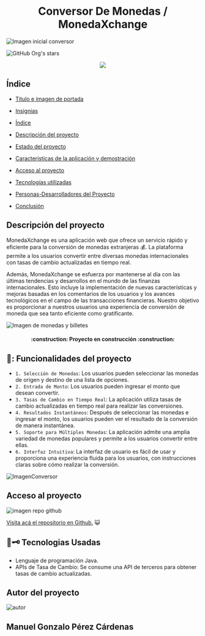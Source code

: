 ## <h1 align="center"> Conversor De Monedas / MonedaXchange </h1>

![Imagen inicial conversor](https://github.com/ManoloCode/DesafioJavaConversorDeMonedas/assets/64999009/74c7c0ab-0173-4a6c-b7d0-c07811f24af0)

![GitHub Org's stars](https://img.shields.io/github/stars/camilafernanda?style=social)

<p align="center"><img src="https://img.shields.io/badge/STATUS-EN%20DESAROLLO-green"></p>

## Índice

* [Título e imagen de portada](#Título-e-imagen-de-portada)

* [Insignias](#insignias)

* [Índice](#índice)

* [Descripción del proyecto](#descripción-del-proyecto)

* [Estado del proyecto](#Estado-del-proyecto)

* [Características de la aplicación y demostración](#Características-de-la-aplicación-y-demostración)

* [Acceso al proyecto](#acceso-proyecto)

* [Tecnologías utilizadas](#tecnologías-utilizadas)

* [Personas-Desarrolladores del Proyecto](#personas-desarrolladores)

* [Conclusión](#conclusión)

</p>
<h2>Descripción del proyecto</h2>
<p>

MonedaXchange es una aplicación web que ofrece un servicio rápido y eficiente para la conversión de monedas extranjeras :moneybag:. La plataforma permite a los usuarios convertir entre diversas monedas internacionales con tasas de cambio actualizadas en tiempo real.</p>
<p>
Además, MonedaXchange se esfuerza por mantenerse al día con las últimas tendencias y desarrollos en el mundo de las finanzas internacionales. Esto incluye la implementación de nuevas características y mejoras basadas en los comentarios de los usuarios y los avances tecnológicos en el campo de las transacciones financieras. Nuestro objetivo es proporcionar a nuestros usuarios una experiencia de conversión de moneda que sea tanto eficiente como gratificante.
  <p> 
     
![Imagen de monedas y billetes](https://www.eleconomista.com.mx/__export/1587365138617/sites/eleconomista/img/2019/12/19/pesos.jpg_673822677.jpg)

<h4 align="center">:construction: Proyecto en construcción :construction:</h4>

## 🔎: Funcionalidades del proyecto

- `1. Selección de Monedas`: Los usuarios pueden seleccionar las monedas de origen y destino de una lista de opciones.
- `2. Entrada de Monto`: Los usuarios pueden ingresar el monto que desean convertir.
- `3. Tasas de Cambio en Tiempo Real`: La aplicación utiliza tasas de cambio actualizadas en tiempo real para realizar las conversiones.
- `4. Resultados Instantáneos`: Después de seleccionar las monedas e ingresar el monto, los usuarios pueden ver el resultado de la conversión de manera instantánea.
- `5. Soporte para Múltiples Monedas`: La aplicación admite una amplia variedad de monedas populares y permite a los usuarios convertir entre ellas.
- `6. Interfaz Intuitiva`: La interfaz de usuario es fácil de usar y proporciona una experiencia fluida para los usuarios, con instrucciones claras sobre cómo realizar la conversión.
  
![ImagenConversor](https://github.com/ManoloCode/DesafioJavaConversorDeMonedas/assets/64999009/5e2d5fc0-6449-484e-8e23-714294fb3f9d)

<h2>Acceso al proyecto</h2>

![imagen repo github](https://github.com/ManoloCode/DesafioJavaConversorDeMonedas/assets/64999009/b934a744-d81b-44f2-9f42-7f6b380f53a3)

[Visita acá el repositorio en Github.](https://github.com/ManoloCode/DesafioJavaConversorDeMonedas) 😺

<h2> 🧠🗝️ Tecnologias Usadas</h2>

* Lenguaje de programación Java.
* APIs de Tasa de Cambio: Se consume una API de terceros para obtener tasas de cambio actualizadas.

<h2>Autor del proyecto</h2>

![autor](https://github.com/ManoloCode/DesafioJavaConversorDeMonedas/assets/64999009/ba7fa2dd-7fe3-42ab-93d3-445a2e32f269)

## Manuel Gonzalo Pérez Cárdenas

